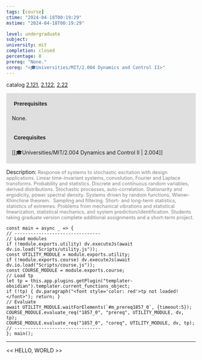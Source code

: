 ```yaml
---
tags: [course]
ctime: "2024-04-18T00:19:29"
mstime: "2024-04-18T00:19:29"

level: undergraduate
subject: 
university: mit
completion: closed
percentage: 0
prereq: "None."
coreq: "<🎓Universities/MIT/2.004 Dynamics and Control II>"
---
```


catalog [2.121](http://student.mit.edu/catalog/m2a.html#2.121), [2.122](http://student.mit.edu/catalog/m2a.html#2.122), [2.22](http://student.mit.edu/catalog/m2b.html#2.22)

<span style="display: block; padding: 15px; background-color: rgb(100, 100, 100, 0.2);"><font id="m_prereq1857_0" style="display: block; font-family: Arial, sans-serif; font-weight: bold; padding: 5px">Prerequisites</font><br><span id="prereq1857_0">None.</span></span>
<span style="display: block; padding: 15px; background-color: rgb(100, 100, 100, 0.2);"><font id="m_coreq1857_0" style="display: block; font-family: Arial, sans-serif; font-weight: bold; padding: 5px">Corequisites</font><br><span id="coreq1857_0">[[🎓Universities/MIT/2.004 Dynamics and Control II | 2.004]]</span></span>

<font style="">Description:</font>
<font style="color: grey; font-size: 0.8rem;">Response of systems to stochastic excitation with design applications. Linear time-invariant systems, convolution, Fourier and Laplace transforms. Probability and statistics. Discrete and continuous random variables, derived distributions. Stochastic processes, auto-correlation. Stationarity and ergodicity, power spectral density. Systems driven by random functions, Wiener-Khinchine theorem.  Sampling and filtering. Short- and long-term statistics, statistics of extremes. Problems from mechanical vibrations and statistical linearization, statistical mechanics, and system prediction/identification. Students taking graduate version complete additional assignments and a short-term project.</font>

```dataviewjs
const main = async _ => {
// --------------------------------
// Load modules
if (!module.exports.utility) dv.executeJs(await dv.io.load("Scripts/utility.js"));
const UTILITY_MODULE = module.exports.utility;
if (!module.exports.course) dv.executeJs(await dv.io.load("Scripts/course.js"));
const COURSE_MODULE = module.exports.course;
// Load tp
let tp = this.app.plugins.getPlugin("templater-obsidian").templater.current_functions_object;
if (!tp) { dv.paragraph("<font style='color: red'>tp not loaded!</font>"); return; }
// Evaluate
await UTILITY_MODULE.waitForElements(`#m_prereq1857_0`, {timeout:5});
COURSE_MODULE.evaluate_req("1857_0", "prereq", UTILITY_MODULE, dv, tp);
COURSE_MODULE.evaluate_req("1857_0", "coreq", UTILITY_MODULE, dv, tp);
// --------------------------------
}; main();
```

---

<< HELLO, WORLD >>
